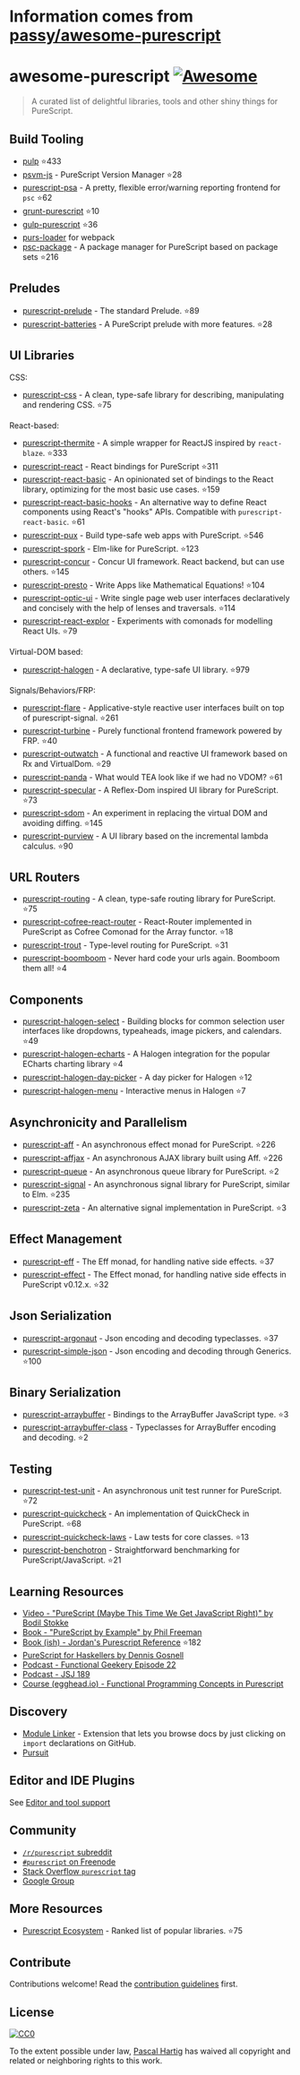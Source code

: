 # Information comes from [passy/awesome-purescript](https://github.com/passy/awesome-purescript)
# awesome-purescript [![Awesome](https://cdn.rawgit.com/sindresorhus/awesome/d7305f38d29fed78fa85652e3a63e154dd8e8829/media/badge.svg)](https://github.com/sindresorhus/awesome)

> A curated list of delightful libraries, tools and other shiny things for PureScript.

## Build Tooling

- [pulp](https://github.com/bodil/pulp) :star:433
- [psvm-js](https://github.com/ThomasCrvsr/psvm-js) - PureScript Version Manager :star:28
- [purescript-psa](https://github.com/natefaubion/purescript-psa) - A pretty, flexible error/warning reporting frontend for `psc` :star:62
- [grunt-purescript](https://github.com/purescript-contrib/grunt-purescript) :star:10
- [gulp-purescript](https://github.com/purescript-contrib/gulp-purescript) :star:36
- [purs-loader](https://github.com/ethul/purs-loader) for webpack
- [psc-package](https://github.com/purescript/psc-package) - A package manager for PureScript based on package sets :star:216

## Preludes

- [purescript-prelude](https://github.com/purescript/purescript-prelude) - The standard Prelude. :star:89
- [purescript-batteries](https://github.com/tfausak/purescript-batteries) - A PureScript prelude with more features. :star:28

## UI Libraries

CSS:

- [purescript-css](https://github.com/slamdata/purescript-css) - A clean, type-safe library for describing, manipulating and rendering CSS. :star:75

React-based:

- [purescript-thermite](https://github.com/paf31/purescript-thermite) - A simple wrapper for ReactJS inspired by `react-blaze`. :star:333
- [purescript-react](https://github.com/purescript-contrib/purescript-react) - React bindings for PureScript :star:311
- [purescript-react-basic](https://github.com/lumihq/purescript-react-basic) - An opinionated set of bindings to the React library, optimizing for the most basic use cases. :star:159
- [purescript-react-basic-hooks](https://github.com/spicydonuts/purescript-react-basic-hooks) - An alternative way to define React components using React's "hooks" APIs. Compatible with `purescript-react-basic`. :star:61
- [purescript-pux](https://github.com/alexmingoia/purescript-pux) - Build type-safe web apps with PureScript. :star:546
- [purescript-spork](https://github.com/natefaubion/purescript-spork) - Elm-like for PureScript. :star:123
- [purescript-concur](https://github.com/ajnsit/purescript-concur) - Concur UI framework. React backend, but can use others. :star:145
- [purescript-presto](https://github.com/juspay/purescript-presto) - Write Apps like Mathematical Equations! :star:104
- [purescript-optic-ui](https://github.com/zrho/purescript-optic-ui) - Write single page web user interfaces declaratively and concisely with the help of lenses and traversals. :star:114
- [purescript-react-explor](https://github.com/paf31/purescript-react-explore) - Experiments with comonads for modelling React UIs. :star:79

Virtual-DOM based:

- [purescript-halogen](https://github.com/slamdata/purescript-halogen) - A declarative, type-safe UI library. :star:979

Signals/Behaviors/FRP:

- [purescript-flare](https://github.com/sharkdp/purescript-flare) - Applicative-style reactive user interfaces built on top of purescript-signal. :star:261
- [purescript-turbine](https://github.com/funkia/purescript-turbine) - Purely functional frontend framework powered by FRP. :star:40
- [purescript-outwatch](https://github.com/OutWatch/purescript-outwatch) - A functional and reactive UI framework based on Rx and VirtualDom. :star:29
- [purescript-panda](https://github.com/i-am-tom/purescript-panda) - What would TEA look like if we had no VDOM? :star:61
- [purescript-specular](https://github.com/restaumatic/purescript-specular) - A Reflex-Dom inspired UI library for PureScript. :star:73
- [purescript-sdom](https://github.com/paf31/purescript-sdom) - An experiment in replacing the virtual DOM and avoiding diffing. :star:145
- [purescript-purview](https://github.com/paf31/purescript-purview) - A UI library based on the incremental lambda calculus. :star:90

## URL Routers

- [purescript-routing](https://github.com/slamdata/purescript-routing) - A clean, type-safe routing library for PureScript. :star:75
- [purescript-cofree-react-router](https://github.com/coot/purescript-cofree-react-router) - React-Router implemented in PureScript as Cofree Comonad for the Array functor. :star:18
- [purescript-trout](https://github.com/owickstrom/purescript-trout) - Type-level routing for PureScript. :star:31
- [purescript-boomboom](https://github.com/paluh/purescript-boomboom) - Never hard code your urls again. Boomboom them all! :star:4

## Components

- [purescript-halogen-select](https://github.com/citizennet/purescript-halogen-select) - Building blocks for common selection user interfaces like dropdowns, typeaheads, image pickers, and calendars. :star:49
- [purescript-halogen-echarts](https://github.com/slamdata/purescript-halogen-echarts) - A Halogen integration for the popular ECharts charting library :star:4
- [purescript-halogen-day-picker](https://github.com/rnons/purescript-halogen-day-picker) - A day picker for Halogen :star:12
- [purescript-halogen-menu](https://github.com/slamdata/purescript-halogen-menu) - Interactive menus in Halogen :star:7

## Asynchronicity and Parallelism

- [purescript-aff](https://github.com/slamdata/purescript-aff) - An asynchronous effect monad for PureScript. :star:226
- [purescript-affjax](https://github.com/slamdata/purescript-aff) - An asynchronous AJAX library built using Aff. :star:226
- [purescript-queue](https://github.com/athanclark/purescript-queue) - An asynchronous queue library for PureScript. :star:2
- [purescript-signal](https://github.com/bodil/purescript-signal) - An asynchronous signal library for PureScript, similar to Elm. :star:235
- [purescript-zeta](https://github.com/athanclark/purescript-zeta) - An alternative signal implementation in PureScript. :star:3

## Effect Management

- [purescript-eff](https://github.com/purescript/purescript-eff) - The Eff monad, for handling native side effects. :star:37
- [purescript-effect](https://github.com/purescript/purescript-effect) - The Effect monad, for handling native side effects in PureScript v0.12.x. :star:32

## Json Serialization

- [purescript-argonaut](https://github.com/purescript-contrib/purescript-argonaut) - Json encoding and decoding typeclasses. :star:37
- [purescript-simple-json](https://github.com/justinwoo/purescript-simple-json) - Json encoding and decoding through Generics. :star:100

## Binary Serialization

- [purescript-arraybuffer](https://github.com/jacereda/purescript-arraybuffer) - Bindings to the ArrayBuffer JavaScript type. :star:3
- [purescript-arraybuffer-class](https://github.com/athanclark/purescript-arraybuffer-class) - Typeclasses for ArrayBuffer encoding and decoding. :star:2

## Testing

- [purescript-test-unit](https://github.com/bodil/purescript-test-unit) - An asynchronous unit test runner for PureScript. :star:72
- [purescript-quickcheck](https://github.com/purescript/purescript-quickcheck) - An implementation of QuickCheck in PureScript. :star:68
- [purescript-quickcheck-laws](https://github.com/garyb/purescript-quickcheck-laws) - Law tests for core classes. :star:13
- [purescript-benchotron](https://github.com/hdgarrood/purescript-benchotron) - Straightforward benchmarking for PureScript/JavaScript. :star:21

## Learning Resources

- [Video - "PureScript (Maybe This Time We Get JavaScript Right)" by Bodil Stokke](https://www.youtube.com/watch?v=yIlDBPiMb0o)
- [Book - "PureScript by Example" by Phil Freeman](https://leanpub.com/purescript/read)
- [Book (ish) - Jordan's Purescript Reference](https://github.com/JordanMartinez/purescript-jordans-reference) :star:182
- [PureScript for Haskellers by Dennis Gosnell](http://www.arow.info/blog/posts/2015-12-17-purescript-intro.html)
- [Podcast - Functional Geekery Episode 22](https://www.functionalgeekery.com/episode-22-lambdaconf-2015-part-1/)
- [Podcast - JSJ 189](https://devchat.tv/js-jabber/189-jsj-purescript-with-john-a-de-goes-and-phil-freeman)
- [Course (egghead.io) - Functional Programming Concepts in Purescript](https://egghead.io/courses/functional-programming-concepts-in-purescript)

## Discovery

- [Module Linker](https://fiatjaf.alhur.es/module-linker/#/purescript) - Extension that lets you browse docs by just clicking on `import` declarations on GitHub.
- [Pursuit](https://pursuit.purescript.org/)

## Editor and IDE Plugins

See [Editor and tool support](https://github.com/purescript/purescript/wiki/Editor-and-tool-support)

## Community

- [`/r/purescript` subreddit](http://www.reddit.com/r/purescript)
- [`#purescript` on Freenode](http://webchat.freenode.net/?channels=purescript)
- [Stack Overflow `purescript` tag](http://stackoverflow.com/questions/tagged/purescript)
- [Google Group](https://groups.google.com/forum/#!forum/purescript)

## More Resources

- [Purescript Ecosystem](https://github.com/xgrommx/purescript-ecosystem) - Ranked list of popular libraries. :star:75

## Contribute

Contributions welcome! Read the [contribution guidelines](contributing.md) first.


## License

[![CC0](http://i.creativecommons.org/p/zero/1.0/88x31.png)](http://creativecommons.org/publicdomain/zero/1.0/)

To the extent possible under law, [Pascal Hartig](https://passy.me/) has waived all copyright and related or neighboring rights to this work.

